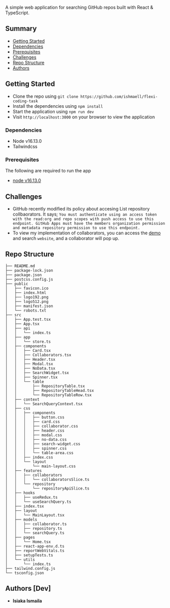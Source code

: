 A simple web application for searching GitHub repos built with React &amp; TypeScript.

## Summary

- [Getting Started](#getting-started)
- [Dependencies](#dependencies)
- [Prerequisites](#prerequisites)
- [Challenges](#challenges)
- [Repo Structure](#repo-structure)
- [Authors](#authors-[dev])

## Getting Started

- Clone the repo using `git clone https://github.com/ishmaell/flexi-coding-task`
- Install the dependencies using `npm install`
- Start the application using `npm run dev`
- Visit `http://localhost:3000` on your browser to view the application

### Dependencies

- Node v16.13.0
- Tailwindcss

### Prerequisites

The following are required to run the app

- [node v16.13.0](https://nodejs.org)

## Challenges

- GitHub recently modified its policy about accesing List repository collbaorators. It says;
  `You must authenticate using an access token with the read:org and repo scopes with push access to use this endpoint. GitHub Apps must have the members organization permission and metadata repository permission to use this endpoint.`
- To view my implementation of collaborators, you can access the [demo](https://flexi-coding-task.herokuapp.com) and search `website`, and a collaborator will pop up.

## Repo Structure

```
├── README.md
├── package-lock.json
├── package.json
├── postcss.config.js
├── public
│   ├── favicon.ico
│   ├── index.html
│   ├── logo192.png
│   ├── logo512.png
│   ├── manifest.json
│   └── robots.txt
├── src
│   ├── App.test.tsx
│   ├── App.tsx
│   ├── api
│   │   └── index.ts
│   ├── app
│   │   └── store.ts
│   ├── components
│   │   ├── Card.tsx
│   │   ├── Collaborators.tsx
│   │   ├── Header.tsx
│   │   ├── Modal.tsx
│   │   ├── NoData.tsx
│   │   ├── SearchWidget.tsx
│   │   ├── Spinner.tsx
│   │   └── table
│   │       ├── RepositoryTable.tsx
│   │       ├── RepositoryTableHead.tsx
│   │       └── RepositoryTableRow.tsx
│   ├── context
│   │   └── SearchQueryContext.tsx
│   ├── css
│   │   ├── components
│   │   │   ├── button.css
│   │   │   ├── card.css
│   │   │   ├── collaborator.css
│   │   │   ├── header.css
│   │   │   ├── modal.css
│   │   │   ├── no-data.css
│   │   │   ├── search-widget.css
│   │   │   ├── spinner.css
│   │   │   └── table-area.css
│   │   ├── index.css
│   │   └── layout
│   │       └── main-layout.css
│   ├── features
│   │   ├── collaborators
│   │   │   └── collaboratorsSlice.ts
│   │   └── repository
│   │       └── repositoryApiSlice.ts
│   ├── hooks
│   │   ├── useRedux.ts
│   │   └── useSearchQuery.ts
│   ├── index.tsx
│   ├── layout
│   │   └── MainLayout.tsx
│   ├── models
│   │   ├── collaborator.ts
│   │   ├── repository.ts
│   │   └── searchQuery.ts
│   ├── pages
│   │   └── Home.tsx
│   ├── react-app-env.d.ts
│   ├── reportWebVitals.ts
│   ├── setupTests.ts
│   └── utils
│       └── index.ts
├── tailwind.config.js
└── tsconfig.json
```

## Authors [Dev]

- **Isiaka Ismaila**
  ​​
